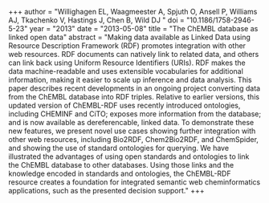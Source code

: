 +++
author = "Willighagen EL, Waagmeester A, Spjuth O, Ansell P, Williams AJ, Tkachenko V, Hastings J, Chen B, Wild DJ "
doi = "10.1186/1758-2946-5-23"
year = "2013"
date = "2013-05-08"
title = "The ChEMBL database as linked open data"
abstract = "Making data available as Linked Data using Resource Description Framework (RDF) promotes integration with other web resources. RDF documents can natively link to related data, and others can link back using Uniform Resource Identifiers (URIs). RDF makes the data machine-readable and uses extensible vocabularies for additional information, making it easier to scale up inference and data analysis. This paper describes recent developments in an ongoing project converting data from the ChEMBL database into RDF triples. Relative to earlier versions, this updated version of ChEMBL-RDF uses recently introduced ontologies, including CHEMINF and CiTO; exposes more information from the database; and is now available as dereferencable, linked data. To demonstrate these new features, we present novel use cases showing further integration with other web resources, including Bio2RDF, Chem2Bio2RDF, and ChemSpider, and showing the use of standard ontologies for querying. We have illustrated the advantages of using open standards and ontologies to link the ChEMBL database to other databases. Using those links and the knowledge encoded in standards and ontologies, the ChEMBL-RDF resource creates a foundation for integrated semantic web cheminformatics applications, such as the presented decision support."
+++

